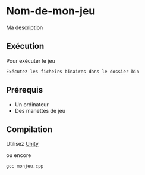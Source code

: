 Nom-de-mon-jeu
==============

Ma description

## Exécution

Pour exécuter le jeu

	Exécutez les ficheirs binaires dans le dossier bin

## Prérequis

* Un ordinateur
* Des manettes de jeu

## Compilation
Utilisez [Unity](http://unity3d.com/unity)

ou encore 

	gcc monjeu.cpp